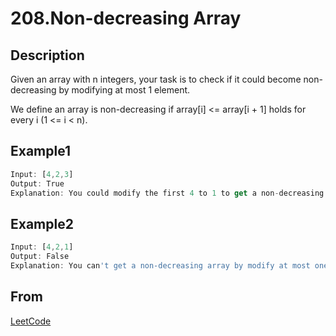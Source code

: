 # 208.Non-decreasing Array

## Description

Given an array with n integers, your task is to check if it could become non-decreasing by modifying at most 1 element.

We define an array is non-decreasing if array[i] <= array[i + 1] holds for every i (1 <= i < n).

## Example1

```js
Input: [4,2,3]
Output: True
Explanation: You could modify the first 4 to 1 to get a non-decreasing array.
```

## Example2

```js
Input: [4,2,1]
Output: False
Explanation: You can't get a non-decreasing array by modify at most one element.
```

## From

[LeetCode](https://leetcode.com/problems/non-decreasing-array)
